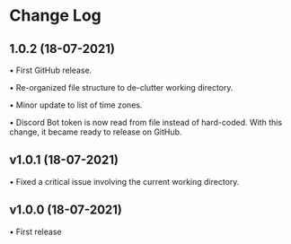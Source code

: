 # Change Log

## 1.0.2 (18-07-2021)

• First GitHub release.

• Re-organized file structure to de-clutter working directory.

• Minor update to list of time zones.

• Discord Bot token is now read from file instead of hard-coded. With this change, it became ready to release on GitHub.

## v1.0.1 (18-07-2021)

• Fixed a critical issue involving the current working directory.

## v1.0.0 (18-07-2021)

• First release
